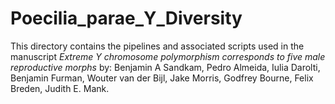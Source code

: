 # Poecilia_parae_Y_Diversity
 This directory contains the pipelines and associated scripts used in the manuscript *Extreme Y chromosome polymorphism corresponds to five male reproductive morphs* by: Benjamin A Sandkam, Pedro Almeida, Iulia Darolti, Benjamin Furman, Wouter van der Bijl, Jake Morris, Godfrey Bourne, Felix Breden, Judith E. Mank.
